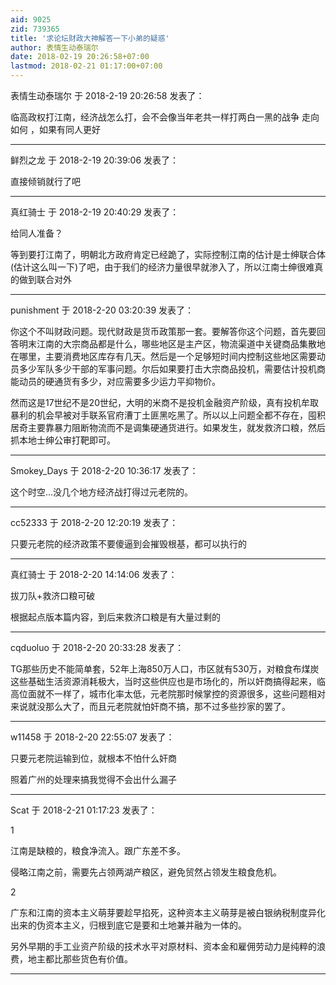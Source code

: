 ```yaml
---
aid: 9025
zid: 739365
title: '求论坛财政大神解答一下小弟的疑惑'
author: 表情生动泰瑞尔
date: 2018-02-19 20:26:58+07:00
lastmod: 2018-02-21 01:17:00+07:00
---
```


表情生动泰瑞尔 于 2018-2-19 20:26:58 发表了：

临高政权打江南，经济战怎么打，会不会像当年老共一样打两白一黑的战争 走向如何 ，如果有同人更好

---------

鲜烈之龙 于 2018-2-19 20:39:06 发表了：

直接倾销就行了吧

---------

真红骑士 于 2018-2-19 20:40:29 发表了：

给同人准备？

等到要打江南了，明朝北方政府肯定已经跪了，实际控制江南的估计是士绅联合体(估计这么叫一下)了吧，由于我们的经济力量很早就渗入了，所以江南士绅很难真的做到联合对外

---------

punishment 于 2018-2-20 03:20:39 发表了：

你这个不叫财政问题。现代财政是货币政策那一套。要解答你这个问题，首先要回答明末江南的大宗商品都是什么，哪些地区是主产区，物流渠道中关键商品集散地在哪里，主要消费地区库存有几天。然后是一个足够短时间内控制这些地区需要动员多少军队多少干部的军事问题。尔后如果要打击大宗商品投机，需要估计投机商能动员的硬通货有多少，对应需要多少运力平抑物价。

然而这是17世纪不是20世纪，大明的米商不是投机金融资产阶级，真有投机牟取暴利的机会早被对手联系官府漕丁土匪黑吃黑了。所以以上问题全都不存在，囤积居奇主要靠暴力阻断物流而不是调集硬通货进行。如果发生，就发救济口粮，然后抓本地士绅公审打靶即可。

---------

Smokey_Days 于 2018-2-20 10:36:17 发表了：

这个时空...没几个地方经济战打得过元老院的。

---------

cc52333 于 2018-2-20 12:20:19 发表了：

只要元老院的经济政策不要傻逼到会摧毁根基，都可以执行的

---------

真红骑士 于 2018-2-20 14:14:06 发表了：

拔刀队+救济口粮可破

根据起点版本篇内容，到后来救济口粮是有大量过剩的

---------

cqduoluo 于 2018-2-20 20:33:28 发表了：

TG那些历史不能简单套，52年上海850万人口，市区就有530万，对粮食布煤炭这些基础生活资源消耗极大，当时这些供应也是市场化的，所以奸商搞得起来，临高位面就不一样了，城市化率太低，元老院那时候掌控的资源很多，这些问题相对来说就没那么大了，而且元老院就怕奸商不搞，那不过多些抄家的罢了。

---------

w11458 于 2018-2-20 22:55:07 发表了：

只要元老院运输到位，就根本不怕什么奸商

照着广州的处理来搞我觉得不会出什么漏子

---------

Scat 于 2018-2-21 01:17:23 发表了：

1

江南是缺粮的，粮食净流入。跟广东差不多。

侵略江南之前，需要先占领两湖产粮区，避免贸然占领发生粮食危机。

2

广东和江南的资本主义萌芽要趁早掐死，这种资本主义萌芽是被白银纳税制度异化出来的伪资本主义，归根到底它是要和土地兼并融为一体的。

另外早期的手工业资产阶级的技术水平对原材料、资本金和雇佣劳动力是纯粹的浪费，地主都比那些货色有价值。

---------

